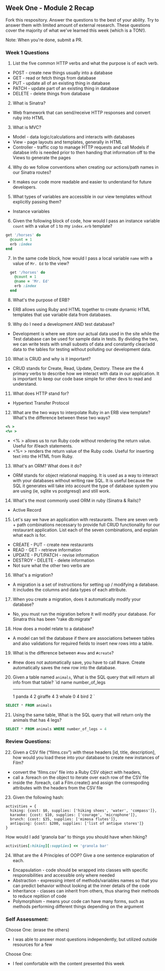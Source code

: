 ## Week One - Module 2 Recap

Fork this respository. Answer the questions to the best of your ability. Try to answer them with limited amount of external research. These questions cover the majority of what we've learned this week (which is a TON!).

Note: When you're done, submit a PR.

### Week 1 Questions

1. List the five common HTTP verbs and what the purpose is of each verb.
- POST - create new things usually into a database
- GET - read or fetch things from database 
- PUT - update all of an existing thing in database
- PATCH - update part of an existing thing in database
- DELETE - delete things from database

2. What is Sinatra?
- Web framework that can send/receive HTTP responses and convert ruby into HTML

3. What is MVC?
- Model - data logic/calculations and interacts with databases
- View - page layouts and templates, generally in HTML
- Controller - traffic cop to manage HTTP requests and call Models if databse info is needed prior to then handing that information off to the Views to generate the pages

4. Why do we follow conventions when creating our actions/path names in our Sinatra routes?
- It makes our code more readable and easier to understand for future developers.

5. What types of variables are accessible in our view templates without explicitly passing them?
- Instance variables

6. Given the following block of code, how would I pass an instance variable `count` with a value of `1` to my `index.erb` template?

  ```ruby
  get '/horses' do
    @count = 1
    erb :index
  end
  ```

7. In the same code block, how would I pass a local variable `name` with a value of `Mr. Ed` to the view?

```ruby
  get '/horses' do
    @count = 1
    @name = 'Mr. Ed'
    erb :index
  end
  ```

8. What's the purpose of ERB?
- ERB allows using Ruby and HTML together to create dynamic HTML templates that use variable data from databases.

9. Why do I need a development AND test database?
- Development is where we store our actual data used in the site while the Test database can be used for sample data in tests. By dividing the two, we can write tests with small subsets of data and constantly clear/add data to the tables for testing without polluting our development data.

10. What is CRUD and why is it important?
- CRUD stands for Create, Read, Update, Destory. These are the 4 primary verbs to describe how we interact with data in our application.  It is important to keep our code base simple for other devs to read and understand.

11. What does HTTP stand for?
- Hypertext Transfer Protocol

12. What are the two ways to interpolate Ruby in an ERB view template? What's the difference between these two ways?

```ruby
<% >
<%= >
```

- <% > allows us to run Ruby code without rendering the return value.  Useful for if/each statements.
- <%= > renders the return value of the Ruby code. Useful for inserting text into the HTML from Ruby.

13. What's an ORM? What does it do?
- ORM stands for object relational mapping.  It is used as a way to interact with your databases without writing raw SQL.  It is useful because the SQL it generates will take into account the type of database system you are using (ie, sqlite vs postgresql) and still work.

14. What's the most commonly used ORM in ruby (Sinatra & Rails)?
- Active Record

15. Let's say we have an application with restaurants. There are seven verb + path combinations necessary to provide full CRUD functionality for our restaurant application. List each of the seven combinations, and explain what each is for.
- CREATE - PUT - create new restaurants
- READ - GET - retrieve information
- UPDATE - PUT/PATCH - revise information
- DESTROY - DELETE - delete information
- Not sure what the other two verbs are

16. What's a migration?
- A migration is a set of instructions for setting up / modifying a database. It includes the columns and data types of each attribute.

17. When you create a migration, does it automatically modify your database?
- No, you must run the migration before it will modify your database.  For Sinatra this has been "rake db:migrate"

18. How does a model relate to a database?
- A model can tell the database if there are associations between tables and also validations for required fields to insert new rows into a table.

19. What is the difference between `#new` and `#create`?
- #new does not automatically save, you have to call #save.  Create automatically saves the new row into the database.

20. Given a table named `animals`, What is the SQL query that will return all info from that table?
    `id     name        number_of_legs
    -----   ------      --------------
      1     panda       4
      2     giraffe     4
      3     whale       0
      4     bird        2
    `
```sql
SELECT * FROM animals
```

21. Using the same table, What is the SQL query that will return only the animals that has 4 legs?
```sql
SELECT * FROM animals WHERE number_of_legs = 4
```

### Review Questions:  
22. Given a CSV file (“films.csv”) with these headers [id, title, description], how would you load these into your database to create new instances of Film?  

- convert the 'films.csv' file into a Ruby CSV object with headers,
- call a .foreach on the object to iterate over each row of the CSV file
- inside the .foreach, call a Film.create() and assign the correspoding attributes with the headers from the CSV file

23. Given the following hash:
```
activities = {
  hiking: {cost: $0, supplies: ['hiking shoes', 'water', 'compass']},
  karaoke: {cost: $10, supplies: ['courage', 'microphone']},
  brunch: {cost: $35, supplies: ['mimosa flutes']},
  antiquing: {cost: $200, supplies: ['list of antique stores']}
}
```
How would I add 'granola bar' to things you should have when hiking?

```ruby
activities[:hiking][:supplies] << 'granola bar'
```

24. What are the 4 Principles of OOP? Give a one sentence explanation of each.

- Encapsulation - code should be wrapped into classes with specific responsibilities and accessible only where needed
- Abstraction - expressing intent of methods/variables names so that you can predict behavior without looking at the inner details of the code
- Inheritance - classes can inherit from others, thus sharing their methods to reduce repitiion of code
- Polymorphism - means your code can have many forms, such as methods performing different things depending on the argument

### Self Assessment:
Choose One: (erase the others)
* I was able to answer most questions independently, but utilized outside resources for a few

Choose One:
* I feel comfortable with the content presented this week

